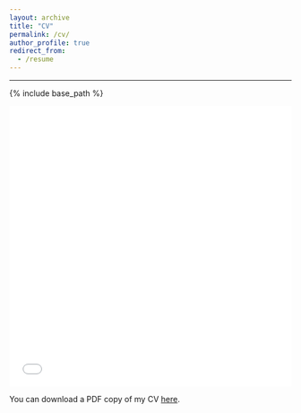 ```yaml
---
layout: archive
title: "CV"
permalink: /cv/
author_profile: true
redirect_from:
  - /resume
---
```


<hr/>

{% include base_path %}

<iframe src="/files/BaisakhiResume.pdf" width="100%" height="500" frameborder="no" border="0" marginwidth="0" marginheight="0"></iframe>

You can download a PDF copy of my CV [here](/files/BaisakhiResume.pdf).